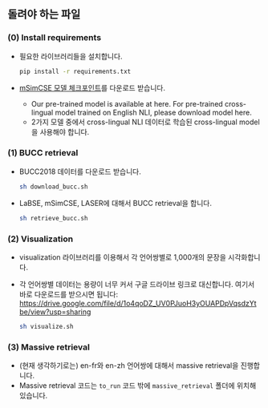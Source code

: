 ## 돌려야 하는 파일
### (0) Install requirements

- 필요한 라이브러리들을 설치합니다.

    ```bash
    pip install -r requirements.txt
    ```
- <a href="https://github.com/yaushian/mSimCSE#pre-trained-model">mSimCSE 모델 체크포인트</a>를 다운로드 받습니다.
    - Our pre-trained model is available at here. For pre-trained cross-lingual model trained on English NLI, please download model here.
    - 2가지 모델 중에서 cross-lingual NLI 데이터로 학습된 cross-lingual model을 사용해야 합니다.

### (1) BUCC retrieval
- BUCC2018 데이터를 다운로드 받습니다.

    ```bash
    sh download_bucc.sh
    ```
- LaBSE, mSimCSE, LASER에 대해서 BUCC retrieval을 합니다.

    ```bash
    sh retrieve_bucc.sh
    ```
### (2) Visualization
- visualization 라이브러리를 이용해서 각 언어쌍별로 1,000개의 문장을 시각화합니다.
- 각 언어쌍별 데이터는 용량이 너무 커서 구글 드라이브 링크로 대신합니다. 여기서 바로 다운로드를 받으시면 됩니다: https://drive.google.com/file/d/1o4qoDZ_UV0PJuoH3yOUAPDpVqsdzYtbe/view?usp=sharing

    ```bash
    sh visualize.sh
    ```

### (3) Massive retrieval
- (현재 생각하기로는) en-fr와 en-zh 언어쌍에 대해서 massive retrieval을 진행합니다.
- Massive retrieval 코드는 `to_run` 코드 밖에 `massive_retrieval` 폴더에 위치해있습니다.
